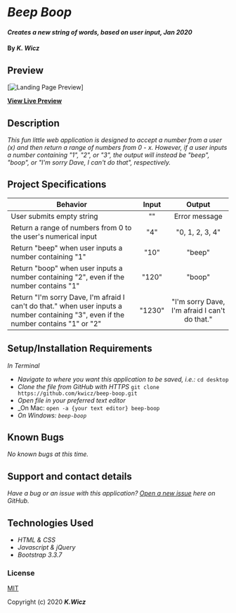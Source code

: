 # _Beep Boop_

#### _Creates a new string of words, based on user input, Jan 2020_

#### By _**K. Wicz**_


## Preview

[![Landing Page Preview](url-for-img)]

**[View Live Preview](https://kwicz.github.io/{beep-boop/)**

## Description

_This fun little web application is designed to accept a number from a user (x) and then return a range of numbers from 0 - x. However, if a user inputs a number containing "1", "2", or "3", the output will instead be "beep", "boop", or "I'm sorry Dave, I can't do that", respectively._

## Project Specifications

| Behavior | Input | Output |
|---|:---:|:---:|
|User submits empty string|""|Error message|
|Return a range of numbers from 0 to the user's numerical input| "4"|"0, 1, 2, 3, 4"|
|Return "beep" when user inputs a number containing "1"|"10"|"beep"|
|Return "boop" when user inputs a number containing "2", even if the number contains "1"|"120"|"boop"|
|Return "I'm sorry Dave, I'm afraid I can't do that." when user inputs a number containing "3", even if the number contains "1" or "2"|"1230"|"I'm sorry Dave, I'm afraid I can't do that."|


## Setup/Installation Requirements

_In Terminal_
* _Navigate to where you want this application to be saved, i.e.:_
```cd desktop```
* _Clone the file from GitHub with HTTPS_
```git clone https://github.com/kwicz/beep-boop.git```
* _Open file in your preferred text editor_
* _On Mac: ```open -a {your text editor} beep-boop```
* _On Windows: ```beep-boop```_


## Known Bugs

_No known bugs at this time._

## Support and contact details

_Have a bug or an issue with this application? [Open a new issue](https://github.com/kwicz/beep-boop/issues) here on GitHub._

## Technologies Used

* _HTML & CSS_
* _Javascript & jQuery_
* _Bootstrap 3.3.7_

### License

[MIT](https://choosealicense.com/licenses/mit/)

Copyright (c) 2020 **_K.Wicz_**